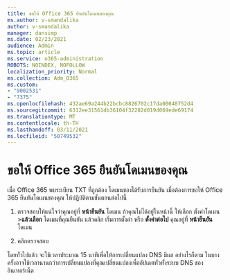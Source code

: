 ```yaml
---
title: ขอให้ Office 365 ยืนยันโดเมนของคุณ
ms.author: v-smandalika
author: v-smandalika
manager: dansimp
ms.date: 02/23/2021
audience: Admin
ms.topic: article
ms.service: o365-administration
ROBOTS: NOINDEX, NOFOLLOW
localization_priority: Normal
ms.collection: Adm_O365
ms.custom:
- "9002531"
- "7375"
ms.openlocfilehash: 432ae69a244b22bcbc8826702c17da00040752d4
ms.sourcegitcommit: 6312ee31561db36104f32282d019d069ede69174
ms.translationtype: MT
ms.contentlocale: th-TH
ms.lasthandoff: 03/11/2021
ms.locfileid: "50749532"
---
```

# <a name="ask-office-365-to-verify-your-domain"></a>ขอให้ Office 365 ยืนยันโดเมนของคุณ

เมื่อ Office 365 พบระเบียน TXT ที่ถูกต้อง โดเมนของได้รับการยืนยัน เมื่อต้องการขอให้ Office 365 ยืนยันโดเมนของคุณ ให้ปฏิบัติตามขั้นตอนต่อไปนี้

1. ตรวจสอบให้แน่ใจว่าคุณอยู่ที่ **หน้ายืนยัน** โดเมน ถ้าคุณไม่ได้อยู่ในหน้านี้ ให้เลือก ตั้งค่าโดเมน >**แล้วเลือก** โดเมนที่คุณยืนยัน แล้วคลิก เริ่มการตั้งค่า หรือ **ตั้งค่าต่อไป** คุณอยู่ที่ **หน้ายืนยัน** โดเมน

2. คลิกตรวจสอบ

โดยทั่วไปแล้ว จะใช้เวลาประมาณ 15 นาทีเพื่อให้การเปลี่ยนแปลง DNS มีผล อย่างไรก็ตาม ในบางครั้งอาจใช้เวลานานกว่าการเปลี่ยนแปลงที่คุณเปลี่ยนแปลงเพื่ออัปเดตทั่วทั้งระบบ DNS ของอินเทอร์เน็ต


